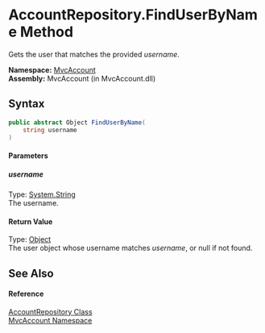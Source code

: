 AccountRepository.FindUserByName Method
=======================================
Gets the user that matches the provided *username*.

**Namespace:** [MvcAccount][1]  
**Assembly:** MvcAccount (in MvcAccount.dll)

Syntax
------

```csharp
public abstract Object FindUserByName(
	string username
)
```

#### Parameters

##### *username*
Type: [System.String][2]  
The username.

#### Return Value
Type: [Object][3]  
The user object whose username matches *username*, or null if not found.

See Also
--------

#### Reference
[AccountRepository Class][4]  
[MvcAccount Namespace][1]  

[1]: ../README.md
[2]: http://msdn.microsoft.com/en-us/library/s1wwdcbf
[3]: http://msdn.microsoft.com/en-us/library/e5kfa45b
[4]: README.md